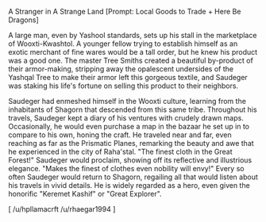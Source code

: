 A Stranger in A Strange Land \[Prompt: Local Goods to Trade + Here Be Dragons\]

A large man, even by Yashool standards, sets up his stall in the marketplace of Wooxti-Kwashtol. A younger fellow trying to establish himself as an exotic merchant of fine wares would be a tall order, but he knew his product was a good one. The master Tree Smiths created a beautiful by-product of their armor-making, stripping away the opalescent undersides of the Yashqal Tree to make their armor left this gorgeous textile, and Saudeger was staking his life's fortune on selling this product to their neighbors. 

Saudeger had enmeshed himself in the Wooxti culture, learning from the inhabitants of Shagorn that descended from this same tribe. Throughout his travels, Saudeger kept a diary of his ventures with crudely drawn maps. Occasionally, he would even purchase a map in the bazaar he set up in to compare to his own, honing the craft. He traveled near and far, even reaching as far as the Prismatic Planes, remarking the beauty and awe that he experienced in the city of  Raha'stal. "The finest cloth in the Great Forest!" Saudeger would proclaim, showing off its reflective and illustrious elegance. "Makes the finest of clothes even nobility will envy!" Every so often Saudeger would return to Shagorn, regailing all that would listen about his travels in vivid details. He is widely regarded as a hero, even given the honorific "Keremet Kashif" or "Great Explorer". 

\[ /u/hpllamacrft /u/rhaegar1994  \]